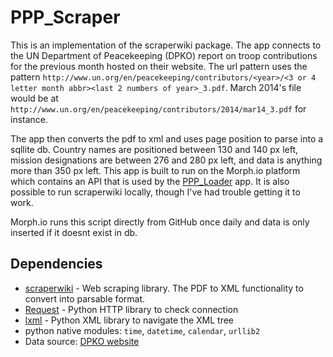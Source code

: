 PPP_Scraper
===========
This is an implementation of the scraperwiki package. The app connects to the UN Department of Peacekeeping (DPKO) report on troop contributions for the previous month hosted on their website. The url pattern uses the pattern `http://www.un.org/en/peacekeeping/contributors/<year>/<3 or 4 letter month abbr><last 2 numbers of year>_3.pdf`. March 2014's file would be at `http://www.un.org/en/peacekeeping/contributors/2014/mar14_3.pdf` for instance. 

The app then converts the pdf to xml and uses page position to parse into a sqllite db.  Country names are positioned between 130 and 140 px left, mission designations are between 276 and 280 px left, and data is anything more than 350 px left. This app is built to run on the Morph.io platform which contains an API that is used by the [PPP_Loader](https://github.com/IPIDataLab/PPP_Loader) app. It is also possible to run scraperwiki locally, though I've had trouble getting it to work.

Morph.io runs this script directly from GitHub once daily and data is only inserted if it doesnt exist in db.

## Dependencies
-	[scraperwiki](https://blog.scraperwiki.com/ "ScraperWiki") - Web scraping library. The PDF to XML functionality to convert into parsable format.
-	[Request](http://docs.python-requests.org/en/latest/ "Requests") - Python HTTP library to check connection
-	[lxml](http://lxml.de/ "lxml") - Python XML library to navigate the XML tree
-	python native modules: `time`, `datetime`, `calendar`, `urllib2`
-	Data source: [DPKO website](http://www.un.org/en/peacekeeping/resources/statistics/contributors.shtml "DPKO")
